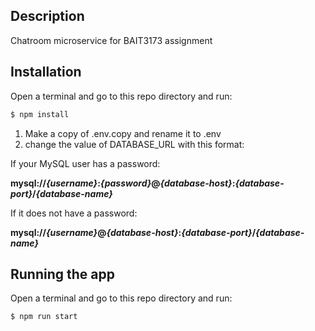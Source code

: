 ## Description

Chatroom microservice for BAIT3173 assignment

## Installation
Open a terminal and go to this repo directory and run:

```bash
$ npm install
```

1. Make a copy of .env.copy and rename it to .env
2. change the value of DATABASE_URL with this format:

If your MySQL user has a password:

**mysql://_{username}_:_{password}_@_{database-host}_:_{database-port}_/_{database-name}_**

If it does not have a password:

**mysql://_{username}_@_{database-host}_:_{database-port}_/_{database-name}_**

## Running the app
Open a terminal and go to this repo directory and run:

```bash
$ npm run start
```